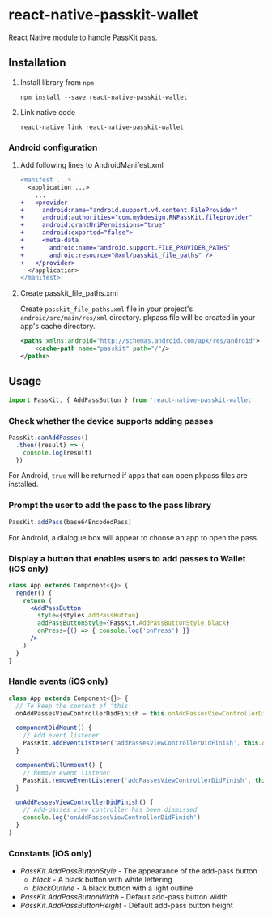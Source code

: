 # react-native-passkit-wallet
React Native module to handle PassKit pass.

## Installation

1.  Install library from `npm`

    ```shell
    npm install --save react-native-passkit-wallet
    ```

1.  Link native code

    ```shell
    react-native link react-native-passkit-wallet
    ```


### Android configuration

1.  Add following lines to AndroidManifest.xml

    ```diff
    <manifest ...>
      <application ...>
        ...
    +   <provider
    +     android:name="android.support.v4.content.FileProvider"
    +     android:authorities="com.mybdesign.RNPassKit.fileprovider"
    +     android:grantUriPermissions="true"
    +     android:exported="false">
    +     <meta-data
    +       android:name="android.support.FILE_PROVIDER_PATHS"
    +       android:resource="@xml/passkit_file_paths" />
    +   </provider>
      </application>
    </manifest>
    ```

1.  Create passkit_file_paths.xml

    Create `passkit_file_paths.xml` file in your project's `android/src/main/res/xml` directory.
    pkpass file will be created in your app's cache directory.

    ```xml
    <paths xmlns:android="http://schemas.android.com/apk/res/android">
        <cache-path name="passkit" path="/"/>
    </paths>
    ```

## Usage

```jsx
import PassKit, { AddPassButton } from 'react-native-passkit-wallet'
```

### Check whether the device supports adding passes

```jsx
PassKit.canAddPasses()
  .then((result) => {
    console.log(result)
  })
```

For Android, `true` will be returned if apps that can open pkpass files are installed.

### Prompt the user to add the pass to the pass library

```jsx
PassKit.addPass(base64EncodedPass)
```

For Android, a dialogue box will appear to choose an app to open the pass.

### Display a button that enables users to add passes to Wallet (iOS only)

```jsx
class App extends Component<{}> {
  render() {
    return (
      <AddPassButton
        style={styles.addPassButton}
        addPassButtonStyle={PassKit.AddPassButtonStyle.black}
        onPress={() => { console.log('onPress') }}
      />
    )
  }
}
```

### Handle events (iOS only)

```jsx
class App extends Component<{}> {
  // To keep the context of 'this'
  onAddPassesViewControllerDidFinish = this.onAddPassesViewControllerDidFinish.bind(this)

  componentDidMount() {
    // Add event listener
    PassKit.addEventListener('addPassesViewControllerDidFinish', this.onAddPassesViewControllerDidFinish)
  }

  componentWillUnmount() {
    // Remove event listener
    PassKit.removeEventListener('addPassesViewControllerDidFinish', this.onAddPassesViewControllerDidFinish)
  }

  onAddPassesViewControllerDidFinish() {
    // Add-passes view controller has been dismissed
    console.log('onAddPassesViewControllerDidFinish')
  }
}
```

### Constants (iOS only)

- *PassKit.AddPassButtonStyle* - The appearance of the add-pass button
    - *black* - A black button with white lettering
    - *blackOutline* - A black button with a light outline
- *PassKit.AddPassButtonWidth* - Default add-pass button width
- *PassKit.AddPassButtonHeight* - Default add-pass button height
